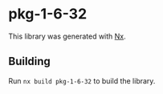 # pkg-1-6-32

This library was generated with [Nx](https://nx.dev).

## Building

Run `nx build pkg-1-6-32` to build the library.
